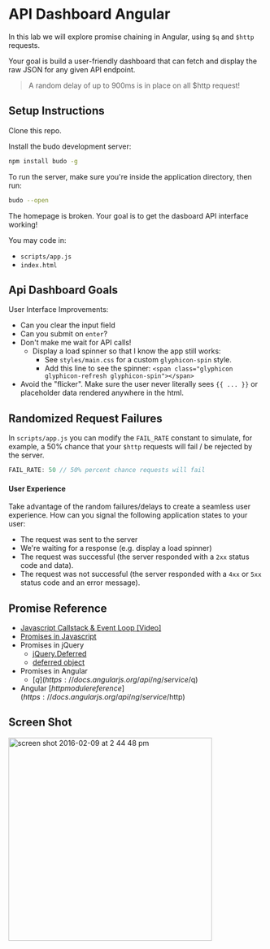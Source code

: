 # API Dashboard Angular
In this lab we will explore promise chaining in Angular, using `$q` and `$http` requests.

Your goal is build a user-friendly dashboard that can fetch and display the raw JSON for any given API endpoint.

> A random delay of up to 900ms is in place on all $http request!

## Setup Instructions
Clone this repo.

Install the budo development server:
```bash
npm install budo -g
```

To run the server, make sure you're inside the application directory, then run:

```bash
budo --open
```

The homepage is broken. Your goal is to get the dasboard API interface working!

You may code in:
* `scripts/app.js`
* `index.html`

## Api Dashboard Goals

User Interface Improvements:
* Can you clear the input field
* Can you submit on `enter`?
* Don't make me wait for API calls!
    * Display a load spinner so that I know the app still works:
        * See `styles/main.css` for a custom `glyphicon-spin` style.
        * Add this line to see the spinner: `<span class="glyphicon glyphicon-refresh glyphicon-spin"></span>`
* Avoid the "flicker". Make sure the user never literally sees `{{ ... }}` or placeholder data rendered anywhere in the html.

## Randomized Request Failures
In `scripts/app.js` you can modify the `FAIL_RATE` constant to simulate, for example, a 50% chance that your `$http` requests will fail / be rejected by the server.

```js
FAIL_RATE: 50 // 50% percent chance requests will fail
```

#### User Experience
Take advantage of the random failures/delays to create a seamless user experience. How can you signal the following application states to your user:

* The request was sent to the server
* We're waiting for a response (e.g. display a load spinner)
* The request was successful (the server responded with a `2xx` status code and data).
* The request was not successful (the server responded with a `4xx` or `5xx` status code and an error message).

## Promise Reference
* [Javascript Callstack & Event Loop [Video]](https://www.youtube.com/v/8aGhZQkoFbQ?start=255)
* [Promises in Javascript](https://developer.mozilla.org/en-US/docs/Web/JavaScript/Reference/Global_Objects/Promise)
* Promises in jQuery
    - [jQuery.Deferred](http://api.jquery.com/jQuery.Deferred/)
    - [deferred object](http://api.jquery.com/category/deferred-object/)
* Promises in Angular
    - [$q](https://docs.angularjs.org/api/ng/service/$q)
* Angular [$http module reference](https://docs.angularjs.org/api/ng/service/$http)

## Screen Shot
<img width="400" alt="screen shot 2016-02-09 at 2 44 48 pm" src="https://cloud.githubusercontent.com/assets/1489337/12933219/df607300-cf3b-11e5-9552-c1fd8ab0bb7e.png">
